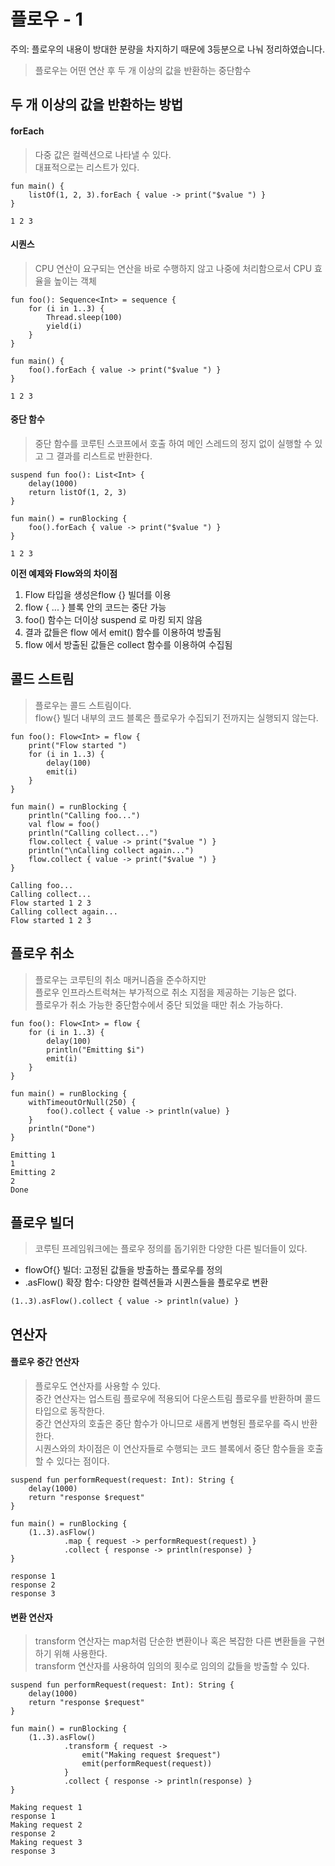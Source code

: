 # 플로우 - 1
주의: 플로우의 내용이 방대한 분량을 차지하기 때문에 3등분으로 나눠 정리하였습니다.
> 플로우는 어떤 연산 후 두 개 이상의 값을 반환하는 중단함수

## 두 개 이상의 값을 반환하는 방법
#### forEach
> 다중 값은 컬렉션으로 나타낼 수 있다.  
대표적으로는 리스트가 있다.

```
fun main() {
    listOf(1, 2, 3).forEach { value -> print("$value ") }
}

1 2 3 
```

#### 시퀀스
> CPU 연산이 요구되는 연산을 바로 수행하지 않고 나중에 처리함으로서 CPU 효율을 높이는 객체

```
fun foo(): Sequence<Int> = sequence {
    for (i in 1..3) {
        Thread.sleep(100)
        yield(i)
    }
}

fun main() {
    foo().forEach { value -> print("$value ") }
}

1 2 3 
```

#### 중단 함수
> 중단 함수를 코루틴 스코프에서 호출 하여 메인 스레드의 정지 없이 실행할 수 있고 그 결과를 리스트로 반환한다.

```
suspend fun foo(): List<Int> {
    delay(1000)
    return listOf(1, 2, 3)
}

fun main() = runBlocking {
    foo().forEach { value -> print("$value ") }
}

1 2 3 
```

**이전 예제와 Flow와의 차이점**
1. Flow 타입을 생성은flow {} 빌더를 이용
2. flow { ... } 블록 안의 코드는 중단 가능
3. foo() 함수는 더이상 suspend 로 마킹 되지 않음
4. 결과 값들은 flow 에서 emit() 함수를 이용하여 방출됨
5. flow 에서 방출된 값들은 collect 함수를 이용하여 수집됨

## 콜드 스트림
> 플로우는 콜드 스트림이다.  
flow{} 빌더 내부의 코드 블록은 플로우가 수집되기 전까지는 실행되지 않는다.

```
fun foo(): Flow<Int> = flow {
    print("Flow started ")
    for (i in 1..3) {
        delay(100)
        emit(i)
    }
}

fun main() = runBlocking {
    println("Calling foo...")
    val flow = foo()
    println("Calling collect...")
    flow.collect { value -> print("$value ") }
    println("\nCalling collect again...")
    flow.collect { value -> print("$value ") }
}

Calling foo...
Calling collect...
Flow started 1 2 3 
Calling collect again...
Flow started 1 2 3 
```

## 플로우 취소
> 플로우는 코루틴의 취소 매커니즘을 준수하지만  
플로우 인프라스트럭쳐는 부가적으로 취소 지점을 제공하는 기능은 없다.  
플로우가 취소 가능한 중단함수에서 중단 되었을 때만 취소 가능하다.

```
fun foo(): Flow<Int> = flow {
    for (i in 1..3) {
        delay(100)
        println("Emitting $i")
        emit(i)
    }
}

fun main() = runBlocking {
    withTimeoutOrNull(250) { 
        foo().collect { value -> println(value) }
    }
    println("Done")
}

Emitting 1
1
Emitting 2
2
Done
```

## 플로우 빌더
> 코루틴 프레임워크에는 플로우 정의를 돕기위한 다양한 다른 빌더들이 있다.
- flowOf{} 빌더: 고정된 값들을 방출하는 플로우를 정의
- .asFlow() 확장 함수: 다양한 컬렉션들과 시퀀스들을 플로우로 변환

```
(1..3).asFlow().collect { value -> println(value) }
```

## 연산자
#### 플로우 중간 연산자
> 플로우도 연산자를 사용할 수 있다.  
중간 연산자는 업스트림 플로우에 적용되어 다운스트림 플로우를 반환하며 콜드 타입으로 동작한다.  
중간 연산자의 호출은 중단 함수가 아니므로 새롭게 변형된 플로우를 즉시 반환한다.  
시퀀스와의 차이점은 이 연산자들로 수행되는 코드 블록에서 중단 함수들을 호출 할 수 있다는 점이다.

```
suspend fun performRequest(request: Int): String {
    delay(1000)
    return "response $request"
}

fun main() = runBlocking {
    (1..3).asFlow()
            .map { request -> performRequest(request) }
            .collect { response -> println(response) }
}

response 1
response 2
response 3
```

#### 변환 연산자
> transform 연산자는 map처럼 단순한 변환이나 혹은 복잡한 다른 변환들을 구현하기 위해 사용한다.  
transform 연산자를 사용하여 임의의 횟수로 임의의 값들을 방출할 수 있다.  


```
suspend fun performRequest(request: Int): String {
    delay(1000)
    return "response $request"
}

fun main() = runBlocking {
    (1..3).asFlow()
            .transform { request ->
                emit("Making request $request")
                emit(performRequest(request))
            }
            .collect { response -> println(response) }
}

Making request 1
response 1
Making request 2
response 2
Making request 3
response 3
```

